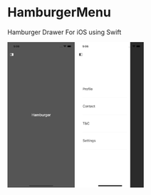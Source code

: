 # HamburgerMenu
Hamburger Drawer For iOS using Swift

<img src="https://github.com/ShivadityaKr/HamburgerMenu/blob/main/HamburgerModule/ScreenShot/Simulator%20Screen%20Shot%20-%20iPhone%2014%20-%202022-11-24%20at%2017.06.00.png" width=30% height=30%>
<img src="https://github.com/ShivadityaKr/HamburgerMenu/blob/main/HamburgerModule/ScreenShot/Simulator%20Screen%20Shot%20-%20iPhone%2014%20-%202022-11-24%20at%2017.06.03.png" width=30% height=30%>

